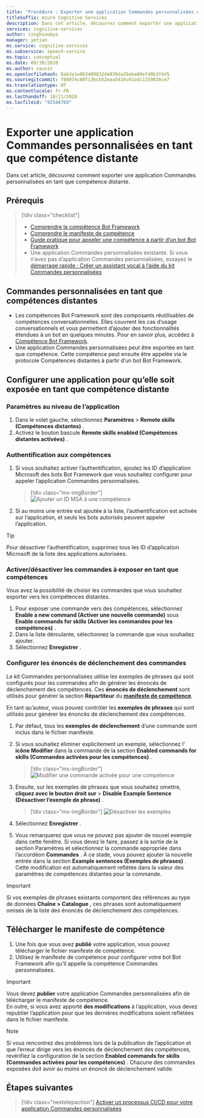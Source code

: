 ```yaml
---
title: 'Procédure : Exporter une application Commandes personnalisées en tant que compétence distante - Service Speech'
titleSuffix: Azure Cognitive Services
description: Dans cet article, découvrez comment exporter une application Commandes personnalisées en tant que compétence
services: cognitive-services
author: singhsaumya
manager: yetian
ms.service: cognitive-services
ms.subservice: speech-service
ms.topic: conceptual
ms.date: 09/30/2020
ms.author: sausin
ms.openlocfilehash: 6ab3e1e063409832de839da26eba80efd8b3f4d5
ms.sourcegitcommit: f88074c00f13bcb52eaa5416c61adc1259826ce7
ms.translationtype: HT
ms.contentlocale: fr-FR
ms.lasthandoff: 10/21/2020
ms.locfileid: "92344769"
---
```

# <a name="export-custom-commands-application-as-a-remote-skill"></a>Exporter une application Commandes personnalisées en tant que compétence distante

Dans cet article, découvrez comment exporter une application Commandes personnalisées en tant que compétence distante.

## <a name="prerequisites"></a>Prérequis
> [!div class="checklist"]
> * [Comprendre la compétence Bot Framework](https://aka.ms/speech/cc-skill-overview)
> * [Comprendre le manifeste de compétence](https://aka.ms/speech/cc-skill-manifest)
> * [Guide pratique pour appeler une compétence à partir d’un bot Bot Framework](https://aka.ms/speech/cc-skill-consumer)
> * Une application Commandes personnalisées existante. Si vous n’avez pas d’application Commandes personnalisées, essayez le [démarrage rapide : Créer un assistant vocal à l’aide du kit Commandes personnalisées](quickstart-custom-commands-application.md)

## <a name="custom-commands-as-remote-skills"></a>Commandes personnalisées en tant que compétences distantes
* Les compétences Bot Framework sont des composants réutilisables de compétences conversationnelles. Elles couvrent les cas d’usage conversationnels et vous permettent d’ajouter des fonctionnalités étendues à un bot en quelques minutes. Pour en savoir plus, accédez à [Compétence Bot Framework](https://microsoft.github.io/botframework-solutions/overview/skills/).
* Une application Commandes personnalisées peut être exportée en tant que compétence. Cette compétence peut ensuite être appelée via le protocole Compétences distantes à partir d’un bot Bot Framework.

## <a name="configure-an-application-to-be-exposed-as-a-remote-skill"></a>Configurer une application pour qu’elle soit exposée en tant que compétence distante

### <a name="application-level-settings"></a>Paramètres au niveau de l’application
1. Dans le volet gauche, sélectionnez **Paramètres** > **Remote skills (Compétences distantes)** .
1. Activez le bouton bascule **Remote skills enabled (Compétences distantes activées)** .

### <a name="authentication-to-skills"></a>Authentification aux compétences
1. Si vous souhaitez activer l’authentification, ajoutez les ID d’application Microsoft des bots Bot Framework que vous souhaitez configurer pour appeler l’application Commandes personnalisées.
      > [!div class="mx-imgBorder"]
      > ![Ajouter un ID MSA à une compétence](media/custom-commands/skill-add-msa-id.png)

1. Si au moins une entrée est ajoutée à la liste, l’authentification est activée sur l’application, et seuls les bots autorisés peuvent appeler l’application.
> [!TIP]
>  Pour désactiver l’authentification, supprimez tous les ID d’application Microsoft de la liste des applications autorisées. 

 ### <a name="enabledisable-commands-to-be-exposed-as-skills"></a>Activer/désactiver les commandes à exposer en tant que compétences

Vous avez la possibilité de choisir les commandes que vous souhaitez exporter vers les compétences distantes.

1. Pour exposer une commande vers des compétences, sélectionnez **Enable a new command (Activer une nouvelle commande)** sous **Enable commands for skills (Activer les commandes pour les compétences)** .
1. Dans la liste déroulante, sélectionnez la commande que vous souhaitez ajouter.
1. Sélectionnez **Enregistrer** .

### <a name="configure-triggering-utterances-for-commands"></a>Configurer les énoncés de déclenchement des commandes
Le kit Commandes personnalisées utilise les exemples de phrases qui sont configurés pour les commandes afin de générer les énoncés de déclenchement des compétences. Ces **énoncés de déclenchement** sont utilisés pour générer la section **Répartiteur** du [**manifeste de compétence**](https://microsoft.github.io/botframework-solutions/skills/handbook/manifest/).

En tant qu’auteur, vous pouvez contrôler les **exemples de phrases** qui sont utilisés pour générer les énoncés de déclenchement des compétences.
1. Par défaut, tous les **exemples de déclenchement** d’une commande sont inclus dans le fichier manifeste.
1. Si vous souhaitez éliminer explicitement un exemple, sélectionnez l’ **icône Modifier** dans la commande de la section **Enabled commands for skills (Commandes activées pour les compétences)** .
    > [!div class="mx-imgBorder"]
    > ![Modifier une commande activée pour une compétence](media/custom-commands/skill-edit-enabled-command.png)

1. Ensuite, sur les exemples de phrases que vous souhaitez omettre, **cliquez avec le bouton droit sur** > **Disable Example Sentence (Désactiver l’exemple de phrase)** .
    > [!div class="mx-imgBorder"]
    > ![Désactiver les exemples](media/custom-commands/skill-disable-example-sentences.png)

1. Sélectionnez **Enregistrer** .
1. Vous remarquerez que vous ne pouvez pas ajouter de nouvel exemple dans cette fenêtre. Si vous devez le faire, passez à la sortie de la section Paramètres et sélectionnez la commande appropriée dans l’accordéon **Commandes** . À ce stade, vous pouvez ajouter la nouvelle entrée dans la section **Example sentences (Exemples de phrases)** . Cette modification est automatiquement reflétée dans la valeur des paramètres de compétences distantes pour la commande.

> [!IMPORTANT]
> Si vos exemples de phrases existants comportent des références au type de données **Chaîne > Catalogue** , ces phrases sont automatiquement omises de la liste des énoncés de déclenchement des compétences. 

## <a name="download-skill-manifest"></a>Télécharger le manifeste de compétence
1. Une fois que vous avez **publié** votre application, vous pouvez télécharger le fichier manifeste de compétence.
1. Utilisez le manifeste de compétence pour configurer votre bot Bot Framework afin qu’il appelle la compétence Commandes personnalisées.
> [!IMPORTANT]
> Vous devez **publier** votre application Commandes personnalisées afin de télécharger le manifeste de compétence. </br>
> En outre, si vous avez apporté **des modifications** à l’application, vous devez republier l’application pour que les dernières modifications soient reflétées dans le fichier manifeste.

> [!NOTE]
> Si vous rencontrez des problèmes lors de la publication de l’application et que l’erreur dirige vers les énoncés de déclenchement des compétences, revérifiez la configuration de la section **Enabled commands for skills (Commandes activées pour les compétences)** . Chacune des commandes exposées doit avoir au moins un énoncé de déclenchement valide.


## <a name="next-steps"></a>Étapes suivantes

> [!div class="nextstepaction"]
> [Activer un processus CI/CD pour votre application Commandes personnalisées](./how-to-custom-commands-deploy-cicd.md)